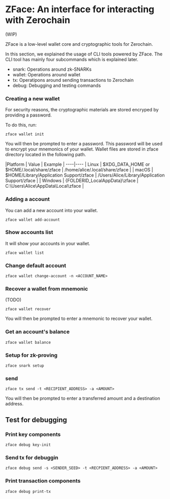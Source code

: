 # ZFace: An interface for interacting with Zerochain
(WIP)

ZFace is a low-level wallet core and cryptographic tools for Zerochain.

In this section, we explained the usage of CLI tools powered by ZFace. The CLI tool has mainly four subcommands which is explained later.
- snark: Operations around zk-SNARKs
- wallet: Operations around wallet
- tx: Operatipons around sending transactions to Zerochain
- debug: Debugging and testing commands

### Creating a new wallet
For security reasons, the cryptographic materials are stored encryped by providing a password.

To do this, run:

```
zface wallet init
```

You will then be prompted to enter a password. This password will be used to encrypt your mnemonics of your wallet. Wallet files are stored in zface directory located in the following path.

|Platform | Value | Example |
----|----
| Linux | $XDG_DATA_HOME or $HOME/.local/share/zface | /home/alice/.local/share/zface |
| macOS | $HOME/Library/Application Support/zface | /Users/Alice/Library/Application Support/zface |
| Windows | {FOLDERID_LocalAppData}\zface | C:\Users\Alice\AppData\Local\zface |


### Adding a account
You can add a new account into your wallet.

```
zface wallet add-account
```

### Show accounts list
It will show your accounts in your wallet.

```
zface wallet list
```

### Change default account

```
zface wallet change-account -n <ACCOUNT_NAME>
```

### Recover a wallet from mnemonic
(TODO)
```
zface wallet recover
```

You will then be prompted to enter a mnemonic to recover your wallet.

### Get an account's balance

```
zface wallet balance
```

### Setup for zk-proving

```
zface snark setup
```

### send

```
zface tx send -t <RECIPIENT_ADDRESS> -a <AMOUNT>
```
You will then be prompted to enter a transferred amount and a destination address.

## Test for debugging

### Print key components
```
zface debug key-init
```

### Send tx for debuggin
```
zface debug send -s <SENDER_SEED> -t <RECPIENT_ADDRESS> -a <AMOUNT>
```

### Print transaction components
```
zface debug print-tx
```
